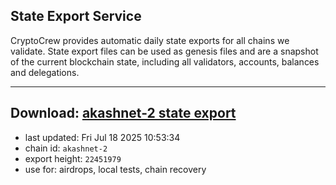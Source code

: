 ## State Export Service
CryptoCrew provides automatic daily state exports for all chains we validate. State export files can be used as genesis files and are a snapshot of the current blockchain state, including all validators, accounts, balances and delegations.

---
**Download: [akashnet-2 state export](https://dl-eu2.ccvalidators.com/SERVICE/akash/akashnet-2_export_22451979.json)**
---

- last updated: Fri Jul 18 2025 10:53:34
- chain id: `akashnet-2`
- export height: `22451979`
- use for: airdrops, local tests, chain recovery
